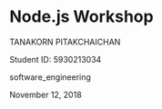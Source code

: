 # Node.js Workshop 

TANAKORN  PITAKCHAICHAN

Student ID: 5930213034

software_engineering

November 12, 2018
